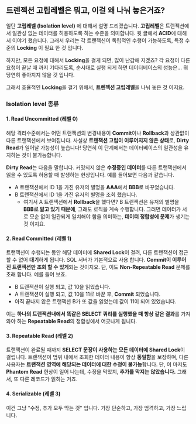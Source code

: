 ## 트렌젝션 고립레벨은 뭐고, 이걸 왜 나눠 놓은거죠?
일단 **고립레벨 (Isolation level)** 에 대해서 설명 드리겠습니다. **고립레벨**은 트랜젝션에서 일관성 없는 데이터를 허용하도록 하는 수준을 의미합니다. 윗 글에서 **ACID**에 대해서 이야기 했습니다. 그래서 우리는 각 트랜젝션이 독립적인 수행이 가능하도록, 특정 수준의 **Locking** 이 필요 한 것 입니다.

하지만, 모든 요청에 대해서 **Locking**을 걸게 되면, 많이 난감해 지겠죠? 각 요청이 다른 요청이 끝날 때 까지 기다리도록, 순서대로 실행 되게 하면 데이터베이스의 성능은... 뭐 당연히 좋아지지 않을 것 입니다.

그래서 효율적인 **Locking**을 걸기 위해서, **트렌젝션 고립레벨**을 나눠 놓은 것 이지요.

### Isolation level 종류
#### 1. Read Uncommitted (레벨 0)
해당 격리수준에서는 어떤 트랜잭션의 변경내용이 **Commit**이나 **Rollback**과 상관없이 다른 트랜잭션에서 보여집니다. 사실상 **트랜잭션 고립이 이루어지지 않은 상태**로, **Dirty Read**가 일어날 가능성이 높습니다! 당연히 이 단계에서는 데이터베이스의 일관성을 유지하는 것이 불가능합니다.

**Dirty Read**는 다음을 말합니다. 커밋되지 않은 **수정중인 데이터**를 다른 트랜잭션에서 읽을 수 있도록 허용할 때 발생하는 현상입니다. 예를 들어보면 다음과 같습니다.

- A 트랜잭션에서 ID 1을 가진 유저의 별명을 **AAA**에서 **BBB**로 바꾸었습니다.
- B 트랜잭션에서 ID 1을 가진 유저의 별명을 조회 했습니다.
    - 여기서 A 트랜잭션에서 **Rollback**을 했다면? B 트랜잭션은 유저의 별명을 **BBB로 알고 있기 때문에**, 그래도 로직을 계속 수행합니다. 그러면 데이터가 서로 모순 없이 일관되게 일치해야 함을 의미하는, **데이터 정합성에 문제**가 생기는 것 이지요.

#### 2. Read Committed (레벨 1)
트랜잭션이 수행되는 동안 해당 데이터에 **Shared Lock**이 걸려, 다른 트랜잭션이 접근 할 수 없어 **대기**하게 됩니다. SQL 서버가 기본적으로 사용 합니다. **Commit이 이루어진 트랜잭션만 조회 할 수 있게**되는 것이지요. 단, 이도 **Non-Repeatable Read** 문제를 초래 합니다. 예를 들어 보죠.

- B 트랜잭션이 실행 되고, 값 10을 읽었습니다.
- A 트랜잭션이 실행 되고, 값 10을 11로 바꾼 후, **Commit** 되었습니다.
- 아직 끝나지 않은 트랜잭션 B가 또 값을 읽었는데 값이 11이 되어 있었습니다.

이는 **하나의 트랜잭션내에서 똑같은 SELECT 쿼리를 실행했을 때 항상 같은 결과**를 가져와야 하는 **Repeatable Read**의 정합성에서 어긋나게 됩니다.

#### 3. Repeatable Read (레벨 2)
트랜잭션이 완료될 때까지 **SELECT 문장이 사용하는 모든 데이터에 Shared Lock**이 걸립니다. 트랜잭션이 범위 내에서 조회한 데이터 내용이 항상 **동일함**을 보장하며, 다른 사용자는 **트랜잭션 영역에 해당되는 데이터에 대한 수정이 불가능**합니다. 단, 이 마저도 **Phantom Read** 현상이 일어 나는데, 수정을 막았지, **추가를 막지는 않았습니다.** 그래서, 또 다른 레코드가 읽히는 거죠.

#### 4. Serializable (레벨 3)
이건 그냥 "수정, 추가 모두 막는 것" 입니다. 가장 단순하고, 가장 엄격하고, 가장 느립니다.